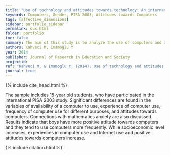 ```yaml
---
title: "Use of technology and attitudes towards technology: An international analysis of the PISA 2003 data"
keywords: Computers, Gender, PISA 2003, Attitudes towards Computers
tags: [affective_dimensions]
sidebar: portfolio_sidebar
permalink: oux.html
folder: portfolio
toc: false
summary: The aim of this study is to analyze the use of computers and attitudes towards computers with respect to gender, geographical regions and socioeconomic status.
authors: Kahveci M, Imamoglu Y
year: 2014
publisher: Journal of Research in Education and Society
projectid:
ref: "Kahveci M, & Imamoglu Y. (2014). Use of technology and attitudes towards technology: An international analysis of the PISA 2003 data. <i>Journal of Research in Education and Society, 1</i>(1), 45-63."
journal: true
---
```


{% include cite_head.html %}

The sample includes 15-year old students, who have participated in the international PISA 2003 study. Significant differences are found in the variables of availability of a computer to use, experience of computer use, frequency of computer use for different purposes, and attitudes towards computers. Connections with mathematics anxiety are also discussed. Results indicate that boys have more positive attitude towards computers and they tend to use computers more frequently. While socioeconomic level increases, experiences in computer use and Internet use and positive attitudes towards computers increase.

{% include citation.html %}